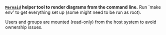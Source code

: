 **[`Mermaid`](https://github.com/mermaid-js/mermaid) helper tool to render diagrams from
the command line.** Run `make env' to get everything set up (some might need to be run
as root).

Users and groups are mounted (read-only) from the host system to avoid ownership issues.
